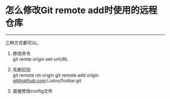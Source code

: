 ﻿# 怎么修改Git remote add时使用的远程仓库
---

三种方式都可以。 

1. 修改命令    
git remte origin set-urlURL

2. 先删后加  
git remote rm origin
git remote add origin git@github.com:Liutos/foobar.git

3. 直接修改config文件  




